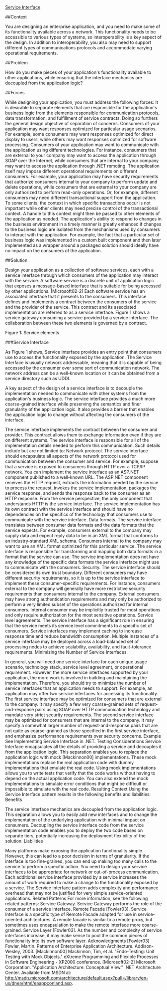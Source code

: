 ﻿[Service Interface](https://msdn.microsoft.com/en-us/library/ff647559.aspx)


##Context 

You are designing an enterprise application, and you need to make some of its functionality available across a
 network. This functionality needs to be accessible to various types of systems, so interoperability is a key 
aspect of the design. In addition to interoperability, you also may need to support different types of communications
 protocols and accommodate varying operational requirements. 

##Problem 

How do you make pieces of your application's functionality available to other applications, while ensuring that the interface mechanics are decoupled from the application logic?

##Forces 

While designing your application, you must address the following forces:
It is desirable to separate elements that are responsible for the application's business logic from the elements responsible for communication protocols, data transformation, and fulfillment of service contracts. Doing so furthers the general design objective of separation of concerns.
Consumers of your application may want responses optimized for particular usage scenarios. For example, some consumers may want responses optimized for direct display to users, while others may want responses optimized for software processing.
Consumers of your application may want to communicate with the application using different technologies. For instance, consumers that are external to your company may want to access the application through SOAP over the Internet, while consumers that are internal to your company may want to access the application through .NET remoting.
The application itself may impose different operational requirements on different consumers. For example, your application may have security requirements that authorize consumers internal to your company to perform update and delete operations, while consumers that are external to your company are only authorized to perform read-only operations. Or, for example, different consumers may need different transactional support from the application. To some clients, the context in which specific transactions occur is not important while other clients may need precise control of the transactional context. A handle to this context might then be passed to other elements of the application as needed.
The application's ability to respond to changes in the business environment in a timely manner is greatly enhanced if changes to the business logic are isolated from the mechanisms used by consumers to interact with the application. For example, the fact that a particular set of business logic was implemented in a custom built component and then later implemented as a wrapper around a packaged solution should ideally have no impact on the consumers of the application.

##Solution 

Design your application as a collection of software services, each with a service interface through which consumers of the application may interact with the service.
A software service is a discrete unit of application logic that exposes a message-based interface that is suitable for being accessed by other applications. [Microsoft02-2] Each software service has an associated interface that it presents to the consumers. This interface defines and implements a contract between the consumers of the service and the provider of the service. This contract and its associated implementation are referred to as a service interface. 
Figure 1 shows a service gateway consuming a service provided by a service interface. The collaboration between these two elements is governed by a contract.

Figure 1: Service elements

###Service Interface 


As Figure 1 shows, Service Interface provides an entry point that consumers use to access the functionality exposed by the application. The Service Interface is usually network addressable, meaning that it is capable of being accessed by the consumer over some sort of communication network. The network address can be a well-known location or it can be obtained from a service directory such as UDDI. 

A key aspect of the design of a service interface is to decouple the implementation needed to communicate with other systems from the application's business logic. The service interface provides a much more coarse-grained interface while preserving the semantics and finer granularity of the application logic. It also provides a barrier that enables the application logic to change without affecting the consumers of the interface.

The service interface implements the contract between the consumer and provider. This contract allows them to exchange information even if they are on different systems. The service interface is responsible for all of the implementation details needed to perform this communication. Such details include but are not limited to:
Network protocol. The service interface should encapsulate all aspects of the network protocol used for communication between the consumer and service. For example, suppose that a service is exposed to consumers through HTTP over a TCP/IP network. You can implement the service interface as an ASP.NET component published to a well-known URL. The ASP.NET component receives the HTTP request, extracts the information needed by the service to process the request, invokes the service implementation, packages the service response, and sends the response back to the consumer as an HTTP response. From the service perspective, the only component that understands HTTP is the service interface. The service implementation has its own contract with the service interface and should have no dependencies on the specifics of the technology that consumers use to communicate with the service interface. 
Data formats. The service interface translates between consumer data formats and the data formats that the service expects. For example, consumers external to the company may supply data and expect reply data to be in an XML format that conforms to an industry-standard XML schema. Consumers internal to the company may want to use an XML format optimized for this particular service. The service interface is responsible for transforming and mapping both data formats in a format that the service can use. The service implementation does not have any knowledge of the specific data formats the service interface might use to communicate with the consumers.
Security. The service interface should be considered its own trust boundary. Different consumers may have different security requirements, so it is up to the service interface to implement these consumer-specific requirements. For instance, consumers external to the company will generally have more restrictive security requirements than consumers internal to the company. External consumers may have strong authentication requirements and may only be authorized to perform a very limited subset of the operations authorized for internal consumers. Internal consumer may be implicitly trusted for most operations and only require authorization for the most sensitive operations.
Service level agreements. The service interface has a significant role in ensuring that the service meets its service level commitments to a specific set of consumers. Service interfaces may implement caching to increase response time and reduce bandwidth consumption. Multiple instances of a service interface may be deployed across a load-balanced set of processing nodes to achieve scalability, availability, and fault-tolerance requirements. 
Minimizing the Number of Service Interfaces 


In general, you will need one service interface for each unique usage scenario, technology stack, service level agreement, or operational requirement. However, the more service interfaces supported by your application, the more work is involved in building and maintaining the implementation. Therefore, you should try to minimize the number of service interfaces that an application needs to support. For example, an application may offer two service interfaces for accessing its functionality. The first service interface may be optimized for consumers that are external to the company. It may specify a few very coarse-grained sets of request-and-response pairs using SOAP over HTTP communication technology and mandate very strict security requirements. The second service interface may be optimized for consumers that are internal to the company. It may specify a somewhat larger number of request-and-response pairs that are not quite as coarse-grained as those specified in the first service interface, and emphasize performance requirements over security concerns. 
Example 
See Implementing Service Interface in .NET.
Testing Considerations 
Service Interface encapsulates all the details of providing a service and decouples it from the application logic. This separation enables you to replace the application logic with mock [Mackinnon00] implementations. These mock implementations replace the real application code with dummy implementations that emulate the real code. Using mock implementations allows you to write tests that verify that the code works without having to depend on the actual application code. You can also extend the mock implementations to simulate error conditions that might be difficult or impossible to simulate with the real code. 
Resulting Context 
Using the Service Interface pattern results in the following benefits and liabilities:
Benefits 

The service interface mechanics are decoupled from the application logic. This separation allows you to easily add new interfaces and to change the implementation of the underlying application with minimal impact on consumers.
Decoupling the service interface code from the service implementation code enables you to deploy the two code bases on separate tiers, potentially increasing the deployment flexibility of the solution.
Liabilities 

Many platforms make exposing the application functionality simple. However, this can lead to a poor decision in terms of granularity. If the interface is too fine-grained, you can end up making too many calls to the service to perform a specific action. You need to design your service interfaces to be appropriate for network or out-of-process communication.
Each additional service interface provided by a service increases the amount of work required to make a change to the functionality exposed by a service.
The Service Interface pattern adds complexity and performance overhead that may not be justified for very simple service-oriented applications.
Related Patterns 
For more information, see the following related patterns:
Service Gateway. Service Gateway performs the role of the consumer of a service interface. 
Remote Facade [Fowler03]. Service Interface is a specific type of Remote Facade adapted for use in service-oriented architectures. A remote facade is similar to a remote proxy, but sometimes uses encapsulation to make the remote interface more coarse-grained.
Service Layer [Fowler03]. As the number and complexity of service interfaces increase, it may make sense to pool the common pieces of functionality into its own software layer.
Acknowledgments 
[Fowler03] Fowler, Martin. Patterns of Enterprise Application Architecture. Addison-Wesley, 2003. 
[Mackinnon00] Mackinnon, Tim, et al. "Endo-Testing: Unit Testing with Mock Objects." eXtreme Programming and Flexible Processes in Software Engineering - XP2000 conference.
[Microsoft02-2] Microsoft Corporation. "Application Architecture: Conceptual View." .NET Architecture Center. Available from MSDN at: http://msdn.microsoft.com/architecture/default.aspx?pull=/library/en-us/dnea/html/eaappconland.asp.